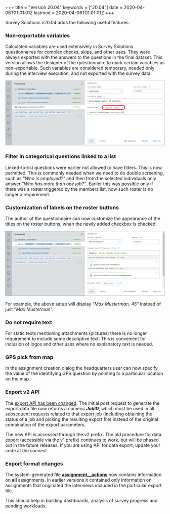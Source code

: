 +++
title = "Version 20.04"
keywords = ["20.04"]
date = 2020-04-06T01:01:01Z
lastmod = 2020-04-06T01:01:01Z
+++


Survey Solutions v20.04 adds the following useful features:

### Non-exportable variables

Calculated variables are used extensively in Survey Solutions questionnaires for complex checks, skips, and other uses. They were always exported with the answers to the questions in the final dataset. This version allows the designer of the questionnaire to mark certain variables as non-exportable. Such variables are considered temporary, needed only during the interview execution, and not exported with the survey data.

<CENTER>
  <A href="images/variables-no-export.png">
     <IMG src="images/variables-no-export.png" width=800>
  </A>
</CENTER>

### Filter in categorical questions linked to a list

Linked-to-list questions were earlier not allowed to have filters. This is now permitted. This is commonly needed when we need to do double screening, such as *"Who is employed?"* and then from the selected individuals only answer *"Who has more than one job?"*. Earlier this was possible only if there was a roster triggered by the members list, now such roster is no longer a requirement.

### Customization of labels on the roster buttons

The author of the questionnaire can now customize the appearance of the titles on the roster buttons, when the newly added checkbox is checked.

<CENTER>
  <A href="images/custom-roster-title.png">
     <IMG src="images/custom-roster-title.png" width=800>
  </A>
</CENTER>

For example, the above setup will display "*Max Musterman, 45*" instead of just "*Max Musterman*".

### Do not require text

For static texts mentioning attachments (pictures) there is no longer requirement to include some descriptive text. This is convenient for inclusion of logos and other uses where no explanatory text is needed.

### GPS pick from map

In the assignment creation dialog the headquarters user can now specify the value of the identifying GPS question by pointing to a particular location on the map.

### Export v2 API

The [export API has been changed](https://demo.mysurvey.solutions/apidocs/index.html#). The initial post request to generate the export data file now returns a numeric ***JobID***, which must be used in all subsequent requests related to that export job (including obtaining the status of a job and picking the resulting export file) instead of the original combination of the export parameters.

The new API is accessed through the v2 prefix. The old procedure for data export (accessible via the v1 prefix) continues to work, but will be phased out in the future releases. If you are using API for data export, update your code at the soonest.

### Export format changes

The system-generated file [**assignment__actions**](/headquarters/export/system-generated---export-file-anatomy/) now contains information on **all** assignments. In earlier versions it contained only information on assignments that originated the interviews included in the particular export file.

This should help in building dashboards, analysis of survey progress and pending workloads.